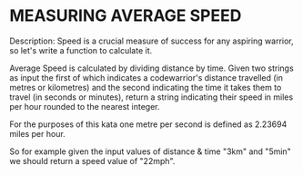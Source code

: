 # MEASURING AVERAGE SPEED

Description:
Speed is a crucial measure of success for any aspiring warrior, so let's write a function to calculate it.

Average Speed is calculated by dividing distance by time. Given two strings as input the first of which indicates a codewarrior's distance travelled (in metres or kilometres) and the second indicating the time it takes them to travel (in seconds or minutes), return a string indicating their speed in miles per hour rounded to the nearest integer.

For the purposes of this kata one metre per second is defined as 2.23694 miles per hour.

So for example given the input values of distance & time "3km" and "5min" we should return a speed value of "22mph".
